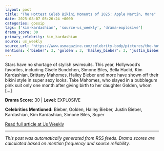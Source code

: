 ```yaml
---
layout: post
title: "The Hottest Celeb Bikini Moments of 2025: Apple Martin, More"
date: 2025-08-07 05:26:24 +0000
categories: gossip
tags: ['kim-kardashian', 'source-us_weekly', 'drama-explosive']
drama_score: 30
primary_celebrity: kim_kardashian
source: us_weekly
source_url: "https://www.usmagazine.com/celebrity-body/pictures/the-hottest-celeb-bikini-moments-of-2025/"
mentions: {'bieber': 3, 'golden': 3, 'hailey_bieber': 3, 'justin_bieber': 3, 'kardashian': 3, 'kim_kardashian': 9, 'simone_biles': 3, 'super': 3}
---
```


Stars have no shortage of stylish swimsuits. This year, Hollywood’s favorites, including Gisele Bundchen, Simone Biles, Bella Hadid, Kim Kardashian, Brittany Mahomes, Hailey Bieber and more have shown off their bikini style in super sexy looks. Take Mahomes, who slayed in a bubblegum pink suit only one month after giving birth to her daughter Golden, whom [&#8230;]

**Drama Score:** 30 | **Level:** EXPLOSIVE

**Celebrities Mentioned:** Bieber, Golden, Hailey Bieber, Justin Bieber, Kardashian, Kim Kardashian, Simone Biles, Super

[Read full article at Us Weekly](https://www.usmagazine.com/celebrity-body/pictures/the-hottest-celeb-bikini-moments-of-2025/)

---
*This post was automatically generated from RSS feeds. Drama scores are calculated based on mention frequency and source reliability.*

